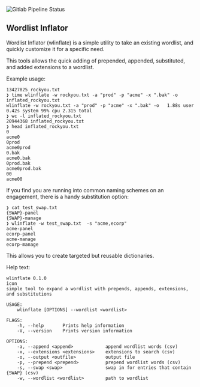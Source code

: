 ![Gitlab Pipeline Status](https://img.shields.io/gitlab/pipeline-status/drew/wlinflate?branch=main&gitlab_url=https%3A%2F%2Fgitlab.parker.systems&style=for-the-badge)

## Wordlist Inflator
Wordlist Inflator (wlinflate) is a simple utility to take an existing wordlist, and quickly customize it for a specific need. 

This tools allows the quick adding of prepended, appended, substituted, and added extensions to a wordlist.

Example usage:
```
13427825 rockyou.txt
❯ time wlinflate -w rockyou.txt -a "prod" -p "acme" -x ".bak" -o inflated_rockyou.txt
wlinflate -w rockyou.txt -a "prod" -p "acme" -x ".bak" -o   1.88s user 0.42s system 99% cpu 2.315 total
❯ wc -l inflated_rockyou.txt
20944368 inflated_rockyou.txt
❯ head inflated_rockyou.txt
0
acme0
0prod
acme0prod
0.bak
acme0.bak
0prod.bak
acme0prod.bak
00
acme00
```

If you find you are running into common naming schemes on an engagement, there is a handy substitution option:
```
❯ cat test_swap.txt
{SWAP}-panel
{SWAP}-manage
❯ wlinflate -w test_swap.txt  -s "acme,ecorp"
acme-panel
ecorp-panel
acme-manage
ecorp-manage
```
This allows you to create targeted but reusable dictionaries.

Help text:
```
wlinflate 0.1.0
icon
simple tool to expand a wordlist with prepends, appends, extensions, and substitutions

USAGE:
    wlinflate [OPTIONS] --wordlist <wordlist>

FLAGS:
    -h, --help       Prints help information
    -V, --version    Prints version information

OPTIONS:
    -a, --append <append>            append wordlist words (csv)
    -x, --extensions <extensions>    extensions to search (csv)
    -o, --output <outfile>           output file
    -p, --prepend <prepend>          prepend wordlist words (csv)
    -s, --swap <swap>                swap in for entries that contain {SWAP} (csv)
    -w, --wordlist <wordlist>        path to wordlist
```